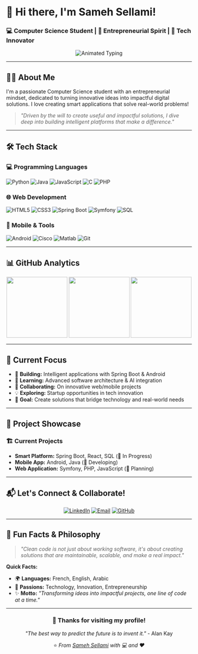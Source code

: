 # 💫 Hi there, I'm Sameh Sellami! 
### 💻 Computer Science Student | 🚀 Entrepreneurial Spirit | 🌱 Tech Innovator

<p align="center">
  <img src="https://readme-typing-svg.demolab.com?font=Fira+Code&weight=600&size=22&duration=4000&pause=1000&color=22C55E&center=true&vCenter=true&width=500&lines=Full-Stack+Developer;Tech+Entrepreneur;Problem+Solver;Innovation+Enthusiast" alt="Animated Typing" />
</p>

---

## 👩‍💻 About Me

I'm a passionate Computer Science student with an entrepreneurial mindset, dedicated to turning innovative ideas into impactful digital solutions. I love creating smart applications that solve real-world problems!

> *"Driven by the will to create useful and impactful solutions, I dive deep into building intelligent platforms that make a difference."*

---

## 🛠️ Tech Stack

### **💻 Programming Languages**
![Python](https://img.shields.io/badge/Python-3776AB?style=for-the-badge&logo=python&logoColor=white)
![Java](https://img.shields.io/badge/Java-ED8B00?style=for-the-badge&logo=java&logoColor=white)
![JavaScript](https://img.shields.io/badge/JavaScript-F7DF1E?style=for-the-badge&logo=javascript&logoColor=black)
![C](https://img.shields.io/badge/C-00599C?style=for-the-badge&logo=c&logoColor=white)
![PHP](https://img.shields.io/badge/PHP-777BB4?style=for-the-badge&logo=php&logoColor=white)

### **🌐 Web Development**
![HTML5](https://img.shields.io/badge/HTML5-E34F26?style=for-the-badge&logo=html5&logoColor=white)
![CSS3](https://img.shields.io/badge/CSS3-1572B6?style=for-the-badge&logo=css3&logoColor=white)
![Spring Boot](https://img.shields.io/badge/Spring_Boot-6DB33F?style=for-the-badge&logo=springboot&logoColor=white)
![Symfony](https://img.shields.io/badge/Symfony-000000?style=for-the-badge&logo=symfony&logoColor=white)
![SQL](https://img.shields.io/badge/SQL-4479A1?style=for-the-badge&logo=postgresql&logoColor=white)

### **📱 Mobile & Tools**
![Android](https://img.shields.io/badge/Android-3DDC84?style=for-the-badge&logo=android&logoColor=white)
![Cisco](https://img.shields.io/badge/Cisco-1BA0D7?style=for-the-badge&logo=cisco&logoColor=white)
![Matlab](https://img.shields.io/badge/Matlab-0076A8?style=for-the-badge&logo=mathworks&logoColor=white)
![Git](https://img.shields.io/badge/Git-F05032?style=for-the-badge&logo=git&logoColor=white)

---

## 📊 GitHub Analytics

<div align="center">

<img src="https://github-readme-stats.vercel.app/api?username=samehsellami&show_icons=true&theme=radical&hide_border=true" height="165" />
<img src="https://github-readme-streak-stats.herokuapp.com/?user=samehsellami&theme=radical&hide_border=true" height="165" />
<img src="https://github-readme-stats.vercel.app/api/top-langs/?username=samehsellami&layout=compact&theme=radical&hide_border=true" height="165" />

</div>

---

## 🚀 Current Focus

- 🔭 **Building:** Intelligent applications with Spring Boot & Android
- 🌱 **Learning:** Advanced software architecture & AI integration
- 👯 **Collaborating:** On innovative web/mobile projects
- 💡 **Exploring:** Startup opportunities in tech innovation
- 🎯 **Goal:** Create solutions that bridge technology and real-world needs

---

## 🌟 Project Showcase

### 🏗️ **Current Projects**
- **Smart Platform:** Spring Boot, React, SQL (🚧 In Progress)
- **Mobile App:** Android, Java (🔄 Developing) 
- **Web Application:** Symfony, PHP, JavaScript (📝 Planning)

---

## 📬 Let's Connect & Collaborate!

<div align="center">

[![LinkedIn](https://img.shields.io/badge/LinkedIn-0077B5?style=for-the-badge&logo=linkedin&logoColor=white)](https://linkedin.com/in/your-profile)
[![Email](https://img.shields.io/badge/Email-D14836?style=for-the-badge&logo=gmail&logoColor=white)](mailto:sameh.sellami@example.com)
[![GitHub](https://img.shields.io/badge/GitHub-100000?style=for-the-badge&logo=github&logoColor=white)](https://github.com/samehsellami)

</div>

---

## 💫 Fun Facts & Philosophy

> *"Clean code is not just about working software, it's about creating solutions that are maintainable, scalable, and make a real impact."*

**Quick Facts:**
- 🌍 **Languages:** French, English, Arabic
- 🎨 **Passions:** Technology, Innovation, Entrepreneurship
- ✨ **Motto:** *"Transforming ideas into impactful projects, one line of code at a time."*

---

<div align="center">

### 🎉 Thanks for visiting my profile!

*"The best way to predict the future is to invent it."* - Alan Kay

⭐ *From [Sameh Sellami](https://github.com/samehsellami) with 💻 and ❤️*

</div>

